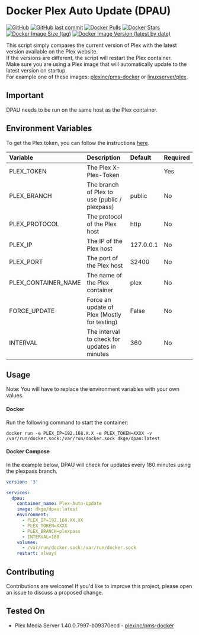# Docker Plex Auto Update (DPAU)

[![GitHub](https://img.shields.io/badge/GitHub-DPAU-blue)](https://github.com/MrDKGE/dpau)
[![GitHub last commit](https://img.shields.io/github/last-commit/MrDKGE/dpau)](https://github.com/MrDKGE/dpau)
[![Docker Pulls](https://img.shields.io/docker/pulls/dkge/dpau.svg)](https://hub.docker.com/r/dkge/dpau)
[![Docker Stars](https://img.shields.io/docker/stars/dkge/dpau.svg)](https://hub.docker.com/r/dkge/dpau)
[![Docker Image Size (tag)](https://img.shields.io/docker/image-size/dkge/dpau/latest)](https://hub.docker.com/r/dkge/dpau)
[![Docker Image Version (latest by date)](https://img.shields.io/docker/v/dkge/dpau)](https://hub.docker.com/r/dkge/dpau)

This script simply compares the current version of Plex with the latest version available on the Plex website.  
If the versions are different, the script will restart the Plex container.   
Make sure you are using a Plex image that will automatically update to the latest version on startup.  
For example one of these images: [plexinc/pms-docker](https://hub.docker.com/r/plexinc/pms-docker) or [linuxserver/plex](https://hub.docker.com/r/linuxserver/plex).

## Important

DPAU needs to be run on the same host as the Plex container.

## Environment Variables

To get the Plex token, you can follow the instructions [here](https://support.plex.tv/articles/204059436-finding-an-authentication-token-x-plex-token/).

| Variable            | Description                                   | Default   | Required |
|:--------------------|:----------------------------------------------|:----------|:---------|
| PLEX_TOKEN          | The Plex X-Plex-Token                         |           | Yes      |
| PLEX_BRANCH         | The branch of Plex to use (public / plexpass) | public    | No       |
| PLEX_PROTOCOL       | The protocol of the Plex host                 | http      | No       |
| PLEX_IP             | The IP of the Plex host                       | 127.0.0.1 | No       |
| PLEX_PORT           | The port of the Plex host                     | 32400     | No       |
| PLEX_CONTAINER_NAME | The name of the Plex container                | plex      | No       |
| FORCE_UPDATE        | Force an update of Plex (Mostly for testing)  | False     | No       |
| INTERVAL            | The interval to check for updates in minutes  | 360       | No       |

## Usage

Note: You will have to replace the environment variables with your own values.

#### Docker

Run the following command to start the container:

```
docker run -e PLEX_IP=192.168.X.X -e PLEX_TOKEN=XXXX -v /var/run/docker.sock:/var/run/docker.sock dkge/dpau:latest
```

#### Docker Compose

In the example below, DPAU will check for updates every 180 minutes using the plexpass branch.

```yaml
version: '3'

services:
  dpau:
    container_name: Plex-Auto-Update
    image: dkge/dpau:latest
    environment:
      - PLEX_IP=192.168.XX.XX
      - PLEX_TOKEN=XXXX
      - PLEX_BRANCH=plexpass
      - INTERVAL=180
    volumes:
      - /var/run/docker.sock:/var/run/docker.sock
    restart: always
```

## Contributing

Contributions are welcome! If you'd like to improve this project, please open an issue to discuss a proposed change.

## Tested On

* Plex Media Server 1.40.0.7997-b09370ecd - [plexinc/pms-docker](https://hub.docker.com/r/plexinc/pms-docker)